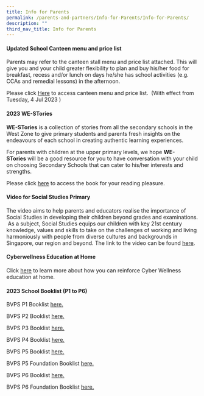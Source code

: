 ```yaml
---
title: Info for Parents
permalink: /parents-and-partners/Info-for-Parents/Info-for-Parents/
description: ""
third_nav_title: Info for Parents
---
```

#### **Updated School Canteen menu and price list** 


  
Parents may refer to the canteen stall menu and price list attached. This will give you and your child greater flexibility to plan and buy his/her food for breakfast, recess and/or lunch on days he/she has school activities (e.g. CCAs and remedial lessons) in the afternoon.  
  
Please click [Here](/files/Parents%20and%20Partners/Info%20for%20Parents/Info%20for%20Parents/bvps%20stall%20canteen%20menu%20revised%203%20jul%2023.pdf) to access canteen menu and price list.   (With effect from Tuesday, 4 Jul 2023 )  
  

#### **2023 WE-STories** 


  
**WE-STories** is a collection of stories from all the secondary schools in the West Zone to give primary students and parents fresh insights on the endeavours of each school in creating authentic learning experiences.  
  
For parents with children at the upper primary levels, we hope **WE-STories** will be a good resource for you to have conversation with your child on choosing Secondary Schools that can cater to his/her interests and strengths.  
  
Please click [here](https://online.fliphtml5.com/obrr/qkde/#p=1) to access the book for your reading pleasure.   
  

#### **Video for Social Studies Primary**


The video aims to help parents and educators realise the importance of Social Studies in developing their children beyond grades and examinations.  As a subject, Social Studies equips our children with key 21st century knowledge, values and skills to take on the challenges of working and living harmoniously with people from diverse cultures and backgrounds in Singapore, our region and beyond. The link to the video can be found [here](https://www.youtube.com/watch?v=SDCkCj7sm8s).  
  

#### **Cyberwellness Education at Home**


Click [here](/files/Parents%20and%20Partners/Info%20for%20Parents/Info%20for%20Parents/Parents%20Tip%20Sheet_pdf.pdf) to learn more about how you can reinforce Cyber Wellness education at home.


#### **2023 School Booklist (P1 to P6)**

BVPS P1 Booklist [here.](/files/2023%20P1%20BVPS%20Booklist.pdf)

BVPS P2 Booklist [here.](/files/2023%20P2%20BVPS%20booklist.pdf)

BVPS P3 Booklist [here.](/files/2023%20P3%20BVPS%20Booklist.pdf)

BVPS P4 Booklist [here.](/files/2023%20P4%20BVPS%20Booklist.pdf)

BVPS P5 Booklist [here.](/files/2023%20P5%20BVPS%20Booklist.pdf)

BVPS P5 Foundation Booklist [here.](/files/2023%20P5%20Fdn%20BVPS%20Booklist.pdf)

BVPS P6 Booklist [here.](/files/2023%20P6%20BVPS%20Booklist.pdf)

BVPS P6 Foundation Booklist [here.](/files/2023%20P6%20Fdn%20BVPS%20Booklist.pdf)